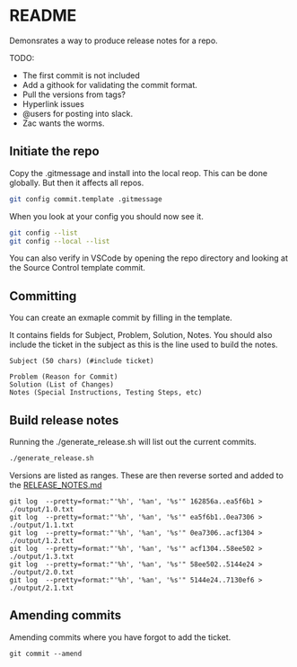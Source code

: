 # README
Demonsrates a way to produce release notes for a repo. 

TODO: 
* The first commit is not included  
* Add a githook for validating the commit format. 
* Pull the versions from tags?
* Hyperlink issues
* @users for posting into slack. 
* Zac wants the worms.

## Initiate the repo
Copy the .gitmessage and install into the local reop.  This can be done globally.  But then it affects all repos. 

```sh
git config commit.template .gitmessage  
```

When you look at your config you should now see it.  
```sh
git config --list 
git config --local --list    
```

You can also verify in VSCode by opening the repo directory and looking at the Source Control template commit.  

## Committing 
You can create an exmaple commit by filling in the template. 

It contains fields for Subject, Problem, Solution, Notes.  You should also include the ticket in the subject as this is the line used to build the notes. 

```
Subject (50 chars) (#include ticket) 

Problem (Reason for Commit)
Solution (List of Changes)
Notes (Special Instructions, Testing Steps, etc)
```

## Build release notes 
Running the ./generate_release.sh will list out the current commits. 

```sh
./generate_release.sh
```

Versions are listed as ranges.  These are then reverse sorted and added to the [RELEASE_NOTES.md](./RELEASE_NOTES.md)  
```
git log  --pretty=format:"'%h', '%an', '%s'" 162856a..ea5f6b1 > ./output/1.0.txt
git log  --pretty=format:"'%h', '%an', '%s'" ea5f6b1..0ea7306 > ./output/1.1.txt
git log  --pretty=format:"'%h', '%an', '%s'" 0ea7306..acf1304 > ./output/1.2.txt
git log  --pretty=format:"'%h', '%an', '%s'" acf1304..58ee502 > ./output/1.3.txt
git log  --pretty=format:"'%h', '%an', '%s'" 58ee502..5144e24 > ./output/2.0.txt
git log  --pretty=format:"'%h', '%an', '%s'" 5144e24..7130ef6 > ./output/2.1.txt
```

## Amending commits
Amending commits where you have forgot to add the ticket.
```
git commit --amend
```